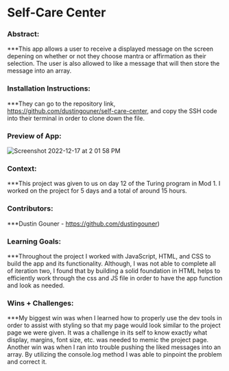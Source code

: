 # Self-Care Center 

### Abstract:
[//]: <> (Briefly describe what you built and its features. What problem is the app solving? How does this application solve that problem?)
***This app allows a user to receive a displayed message on the screen depening on whether or not they choose mantra or affirmation as their selection. The user is also allowed to like a message that will then store the message into an array. 

### Installation Instructions:
[//]: <> (What steps does a person have to take to get your app cloned down and running?)
***They can go to the repository link, https://github.com/dustingouner/self-care-center, and copy the SSH code into their terminal in order to clone down the file. 

### Preview of App:
[//]: <> (Provide ONE gif or screenshot of your application - choose the "coolest" piece of functionality to show off.)

![Screenshot 2022-12-17 at 2 01 58 PM](https://user-images.githubusercontent.com/117230717/208266273-8c6b13e3-44d7-4e04-ad0a-f9a9d9c93667.png)



### Context:
[//]: <> (Give some context for the project here. How long did you have to work on it? How far into the Turing program are you?)
***This project was given to us on day 12 of the Turing program in Mod 1. I worked on the project for 5 days and a total of around 15 hours. 

### Contributors:
[//]: <> (Who worked on this application? Link to their GitHubs.)
***Dustin Gouner -  https://github.com/dustingouner)

### Learning Goals:
[//]: <> (What were the learning goals of this project? What tech did you work with?)
***Throughout the project I worked with JavaScript, HTML, and CSS to build the app and its functionality. Although, I was not able to complete all of iteration two, I found that by building a solid foundation in HTML helps to efficiently work through the css and JS file in order to have the app function and look as needed. 

### Wins + Challenges:
[//]: <> (What are 2-3 wins you have from this project? What were some challenges you faced - and how did you get over them?)
***My biggest win was when I learned how to properly use the dev tools in order to assist with styling so that my page would look similar to the project page we were given. It was a challenge in its self to know exactly what display, margins, font size, etc. was needed to memic the project page. Another win was when I ran into trouble pushing the liked messages into an array. By utilizing the console.log method I was able to pinpoint the problem and correct it. 
